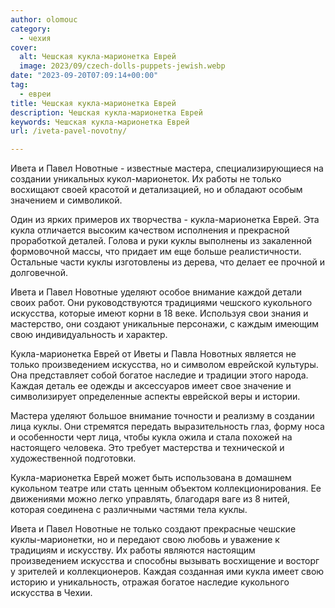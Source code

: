 ```yaml
---
author: olomouc
category:
  - чехия
cover:
  alt: Чешская кукла-марионетка Еврей
  image: 2023/09/czech-dolls-puppets-jewish.webp
date: "2023-09-20T07:09:14+00:00"
tag:
  - евреи
title: Чешская кукла-марионетка Еврей
description: Чешская кукла-марионетка Еврей
keywords: Чешская кукла-марионетка Еврей
url: /iveta-pavel-novotny/

---
```

Ивета и Павел Новотные \- известные мастера, специализирующиеся на создании уникальных кукол-марионеток. Их работы не только восхищают своей красотой и детализацией, но и обладают особым значением и символикой.

Один из ярких примеров их творчества \- кукла-марионетка Еврей. Эта кукла отличается высоким качеством исполнения и прекрасной проработкой деталей. Голова и руки куклы выполнены из закаленной формовочной массы, что придает им еще больше реалистичности. Остальные части куклы изготовлены из дерева, что делает ее прочной и долговечной.

Ивета и Павел Новотные уделяют особое внимание каждой детали своих работ. Они руководствуются традициями чешского кукольного искусства, которые имеют корни в 18 веке. Используя свои знания и мастерство, они создают уникальные персонажи, с каждым имеющим свою индивидуальность и характер.

Кукла-марионетка Еврей от Иветы и Павла Новотных является не только произведением искусства, но и символом еврейской культуры. Она представляет собой богатое наследие и традиции этого народа. Каждая деталь ее одежды и аксессуаров имеет свое значение и символизирует определенные аспекты еврейской веры и истории.

Мастера уделяют большое внимание точности и реализму в создании лица куклы. Они стремятся передать выразительность глаз, форму носа и особенности черт лица, чтобы кукла ожила и стала похожей на настоящего человека. Это требует мастерства и технической и художественной подготовки.

Кукла-марионетка Еврей может быть использована в домашнем кукольном театре или стать ценным объектом коллекционирования. Ее движениями можно легко управлять, благодаря ваге из 8 нитей, которая соединена с различными частями тела куклы.

Ивета и Павел Новотные не только создают прекрасные чешские куклы-марионетки, но и передают свою любовь и уважение к традициям и искусству. Их работы являются настоящим произведением искусства и способны вызывать восхищение и восторг у зрителей и коллекционеров. Каждая созданная ими кукла имеет свою историю и уникальность, отражая богатое наследие кукольного искусства в Чехии.
